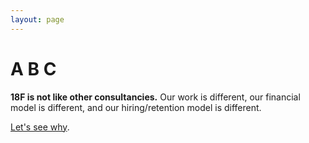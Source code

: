 ```yaml
---
layout: page
---
```


# A B C

<b>18F is not like other consultancies.</b> Our work is different, our financial model is different, and our hiring/retention model is different.  

[Let's see why](010-fixed-overhead).
